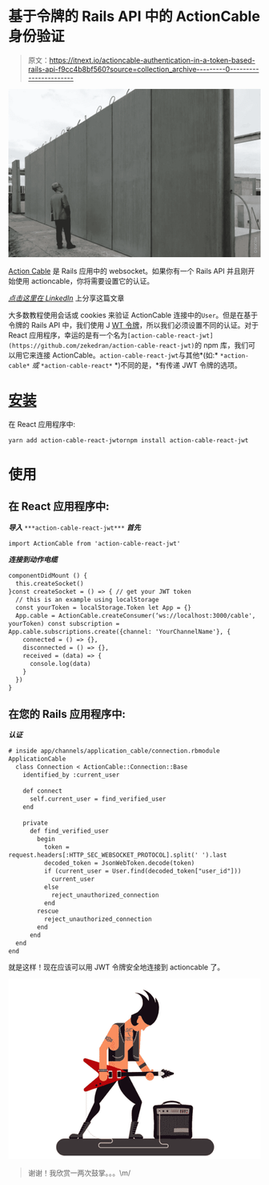 # 基于令牌的 Rails API 中的 ActionCable 身份验证

> 原文：<https://itnext.io/actioncable-authentication-in-a-token-based-rails-api-f9cc4b8bf560?source=collection_archive---------0----------------------->

![](img/f95ab9b4c25d65a634766e0ad4c32133.png)

[Action Cable](http://guides.rubyonrails.org/action_cable_overview.html) 是 Rails 应用中的 websocket。如果你有一个 Rails API 并且刚开始使用 actioncable，你将需要设置它的认证。

[*点击这里在 LinkedIn*](https://www.linkedin.com/cws/share?url=https%3A%2F%2Fitnext.io%2Factioncable-authentication-in-a-token-based-rails-api-f9cc4b8bf560) 上分享这篇文章

大多数教程使用会话或 cookies 来验证 ActionCable 连接中的`User`。但是在基于令牌的 Rails API 中，我们使用 J [WT 令牌](https://jwt.io/)，所以我们必须设置不同的认证。对于 React 应用程序，幸运的是有一个名为`[action-cable-react-jwt](https://github.com/zekedran/action-cable-react-jwt)`的 npm 库，我们可以用它来连接 ActionCable。`action-cable-react-jwt`与其他*(如:* `*action-cable*` *或* `*action-cable-react*` *)不同的是，*有传递 JWT 令牌的选项。

# [安装](https://github.com/zekedran/action-cable-react-jwt)

在 React 应用程序中:

```
yarn add action-cable-react-jwtornpm install action-cable-react-jwt
```

# 使用

## 在 React 应用程序中:

***导入*** `***action-cable-react-jwt***` ***首先***

```
import ActionCable from 'action-cable-react-jwt'
```

***连接到动作电缆***

```
componentDidMount () { 
  this.createSocket()
}const createSocket = () => { // get your JWT token
  // this is an example using localStorage
  const yourToken = localStorage.Token let App = {}
  App.cable = ActionCable.createConsumer(‘ws://localhost:3000/cable', yourToken) const subscription = App.cable.subscriptions.create({channel: 'YourChannelName'}, {
    connected = () => {},
    disconnected = () => {},
    received = (data) => { 
      console.log(data) 
    }
  })
}
```

## 在您的 Rails 应用程序中:

***认证***

```
# inside app/channels/application_cable/connection.rbmodule ApplicationCable        
  class Connection < ActionCable::Connection::Base 
    identified_by :current_user

    def connect                
      self.current_user = find_verified_user
    end

    private
      def find_verified_user   
        begin
          token = request.headers[:HTTP_SEC_WEBSOCKET_PROTOCOL].split(' ').last
          decoded_token = JsonWebToken.decode(token)
          if (current_user = User.find(decoded_token["user_id"]))
            current_user
          else                 
            reject_unauthorized_connection
          end
        rescue
          reject_unauthorized_connection  
        end
      end
  end
end
```

就是这样！现在应该可以用 JWT 令牌安全地连接到 actioncable 了。

![](img/9c6ea2d4fc76418637f037229e19c6cf.png)

> 谢谢！我欣赏一两次鼓掌。。。\m/